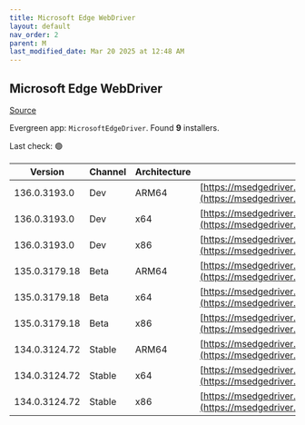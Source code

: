```yaml
---
title: Microsoft Edge WebDriver
layout: default
nav_order: 2
parent: M
last_modified_date: Mar 20 2025 at 12:48 AM
---
```


## Microsoft Edge WebDriver

[Source](https://www.microsoft.com/edge)

Evergreen app: `MicrosoftEdgeDriver`. Found **9** installers.

Last check: 🟢

| Version       | Channel | Architecture | URI                                                                                                                                            |
| ------------- | ------- | ------------ | ---------------------------------------------------------------------------------------------------------------------------------------------- |
| 136.0.3193.0  | Dev     | ARM64        | [https://msedgedriver.azureedge.net/136.0.3193.0/edgedriver_arm64.zip](https://msedgedriver.azureedge.net/136.0.3193.0/edgedriver_arm64.zip)   |
| 136.0.3193.0  | Dev     | x64          | [https://msedgedriver.azureedge.net/136.0.3193.0/edgedriver_win64.zip](https://msedgedriver.azureedge.net/136.0.3193.0/edgedriver_win64.zip)   |
| 136.0.3193.0  | Dev     | x86          | [https://msedgedriver.azureedge.net/136.0.3193.0/edgedriver_win32.zip](https://msedgedriver.azureedge.net/136.0.3193.0/edgedriver_win32.zip)   |
| 135.0.3179.18 | Beta    | ARM64        | [https://msedgedriver.azureedge.net/135.0.3179.18/edgedriver_arm64.zip](https://msedgedriver.azureedge.net/135.0.3179.18/edgedriver_arm64.zip) |
| 135.0.3179.18 | Beta    | x64          | [https://msedgedriver.azureedge.net/135.0.3179.18/edgedriver_win64.zip](https://msedgedriver.azureedge.net/135.0.3179.18/edgedriver_win64.zip) |
| 135.0.3179.18 | Beta    | x86          | [https://msedgedriver.azureedge.net/135.0.3179.18/edgedriver_win32.zip](https://msedgedriver.azureedge.net/135.0.3179.18/edgedriver_win32.zip) |
| 134.0.3124.72 | Stable  | ARM64        | [https://msedgedriver.azureedge.net/134.0.3124.72/edgedriver_arm64.zip](https://msedgedriver.azureedge.net/134.0.3124.72/edgedriver_arm64.zip) |
| 134.0.3124.72 | Stable  | x64          | [https://msedgedriver.azureedge.net/134.0.3124.72/edgedriver_win64.zip](https://msedgedriver.azureedge.net/134.0.3124.72/edgedriver_win64.zip) |
| 134.0.3124.72 | Stable  | x86          | [https://msedgedriver.azureedge.net/134.0.3124.72/edgedriver_win32.zip](https://msedgedriver.azureedge.net/134.0.3124.72/edgedriver_win32.zip) |
